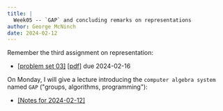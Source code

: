```yaml
---
title: |
  Week05 -- `GAP` and concluding remarks on representations
author: George McNinch  
date: 2024-02-12
---
```


Remember the third assignment on representation:

- [[problem set 03]](/course-contents/PS03--rep-theory.html) [[pdf]](/course-contents/PS03--rep-theory.pdf) due 2024-02-16

On Monday, I will give a lecture introducing the `computer algebra
system` named `GAP` ("groups, algorithms, programming"):

- [[Notes for 2024-02-12]](/course-contents/notes-RT-2024-02-12--Groups-and-GAP.html)
